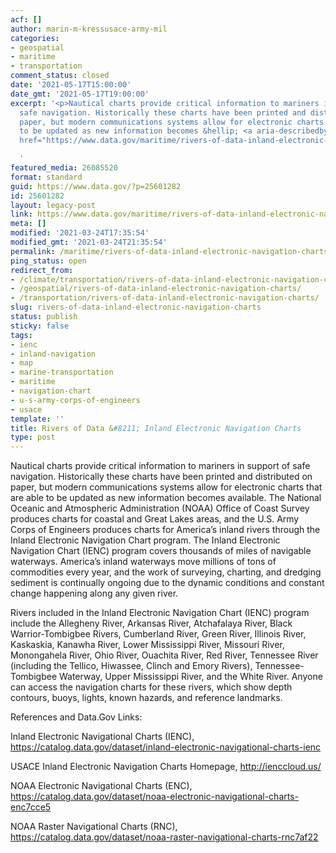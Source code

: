 ```yaml
---
acf: []
author: marin-m-kressusace-army-mil
categories:
- geospatial
- maritime
- transportation
comment_status: closed
date: '2021-05-17T15:00:00'
date_gmt: '2021-05-17T19:00:00'
excerpt: '<p>Nautical charts provide critical information to mariners in support of
  safe navigation. Historically these charts have been printed and distributed on
  paper, but modern communications systems allow for electronic charts that are able
  to be updated as new information becomes &hellip; <a aria-describedby="post-title-25601282"
  href="https://www.data.gov/maritime/rivers-of-data-inland-electronic-navigation-charts/">Continued</a></p>

  '
featured_media: 26085520
format: standard
guid: https://www.data.gov/?p=25601282
id: 25601282
layout: legacy-post
link: https://www.data.gov/maritime/rivers-of-data-inland-electronic-navigation-charts/
meta: []
modified: '2021-03-24T17:35:54'
modified_gmt: '2021-03-24T21:35:54'
permalink: /maritime/rivers-of-data-inland-electronic-navigation-charts/
ping_status: open
redirect_from:
- /climate/transportation/rivers-of-data-inland-electronic-navigation-charts/
- /geospatial/rivers-of-data-inland-electronic-navigation-charts/
- /transportation/rivers-of-data-inland-electronic-navigation-charts/
slug: rivers-of-data-inland-electronic-navigation-charts
status: publish
sticky: false
tags:
- ienc
- inland-navigation
- map
- marine-transportation
- maritime
- navigation-chart
- u-s-army-corps-of-engineers
- usace
template: ''
title: Rivers of Data &#8211; Inland Electronic Navigation Charts
type: post
---
```

Nautical charts provide critical information to mariners in support of safe navigation. Historically these charts have been printed and distributed on paper, but modern communications systems allow for electronic charts that are able to be updated as new information becomes available. The National Oceanic and Atmospheric Administration (NOAA) Office of Coast Survey produces charts for coastal and Great Lakes areas, and the U.S. Army Corps of Engineers produces charts for America’s inland rivers through the Inland Electronic Navigation Chart program. The Inland Electronic Navigation Chart (IENC) program covers thousands of miles of navigable waterways. America’s inland waterways move millions of tons of commodities every year, and the work of surveying, charting, and dredging sediment is continually ongoing due to the dynamic conditions and constant change happening along any given river.


Rivers included in the Inland Electronic Navigation Chart (IENC) program include the Allegheny River, Arkansas River, Atchafalaya River, Black Warrior-Tombigbee Rivers, Cumberland River, Green River, Illinois River, Kaskaskia, Kanawha River, Lower Mississippi River, Missouri River, Monongahela River, Ohio River, Ouachita River, Red River, Tennessee River (including the Tellico, Hiwassee, Clinch and Emory Rivers), Tennessee-Tombigbee Waterway, Upper Mississippi River, and the White River. Anyone can access the navigation charts for these rivers, which show depth contours, buoys, lights, known hazards, and reference landmarks.


References and Data.Gov Links:


Inland Electronic Navigational Charts (IENC), https://catalog.data.gov/dataset/inland-electronic-navigational-charts-ienc


USACE Inland Electronic Navigation Charts Homepage, http://ienccloud.us/


NOAA Electronic Navigational Charts (ENC), https://catalog.data.gov/dataset/noaa-electronic-navigational-charts-enc7cce5


NOAA Raster Navigational Charts (RNC), https://catalog.data.gov/dataset/noaa-raster-navigational-charts-rnc7af22


